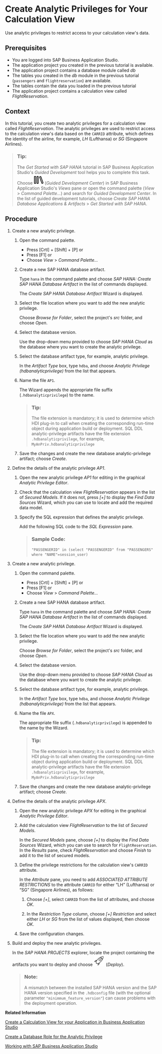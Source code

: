 <!-- loio8ff23cac99754f8faaeb1d6c1f050250 -->

# Create Analytic Privileges for Your Calculation View

Use analytic privileges to restrict access to your calculation view's data.



<a name="loio8ff23cac99754f8faaeb1d6c1f050250__prereq_tql_yyh_qmb"/>

## Prerequisites

-   You are logged into SAP Business Application Studio.
-   The application project you created in the previous tutorial is available.
-   The application project contains a database module called *db*
-   The tables you created in the *db* module in the previous tutorial \(`passengers` and `flightreservation`\) are available.
-   The tables contain the data you loaded in the previous tutorial
-   The application project contains a calculation view called *FlightReservation*.



## Context

In this tutorial, you create two analytic privileges for a calculation view called *FlightReservation*. The analytic privileges are used to restrict access to the calculation view's data based on the `CARRID` attribute, which defines the identity of the airline, for example, *LH* \(Lufthansa\) or *SG* \(Singapore Airlines\).

> ### Tip:  
> The *Get Started with SAP HANA* tutorial in SAP Business Application Studio's *Guided Development* tool helps you to complete this task. Choose ![](images/BAS_icon_GuidedDevCenter_b7736b4.svg) \(*Guided Development Center*\) in SAP Business Application Studio's *Views* pane or open the command palette \(*View* \> *Command Palette...*\) and search for *Guided Development Center*. In the list of guided development tutorials, choose *Create SAP HANA Database Applications & Artifacts* \> *Get Started with SAP HANA*.



## Procedure

1.  Create a new analytic privilege.

    1.  Open the command palette.

        -   Press [Crtl\] + [Shift\] + [P\]  or
        -   Press [F1\] or
        -   Choose *View* \> *Command Palette...*

    2.  Create a new SAP HANA database artifact.

        Type `hana` in the command palette and choose *SAP HANA: Create SAP HANA Database Artifact* in the list of commands displayed.

        The *Create SAP HANA Database Artifact* Wizard is displayed.

    3.  Select the file location where you want to add the new analytic privilege.

        Choose *Browse for Folder*, select the project's *src* folder, and choose *Open*.

    4.  Select the database version.

        Use the drop-down menu provided to choose *SAP HANA Cloud* as the database where you want to create the analytic privilege.

    5.  Select the database artifact type, for example, analytic privilege.

        In the *Artifact Type* box, type `hdba`, and choose *Analytic Privilege \(hdbanalyticprivilege\)* from the list that appears.

    6.  Name the file `AP1`.

        The Wizard appends the appropriate file suffix \(`.hdbanalyticprivilege`\) to the name.

        > ### Tip:  
        > The file extension is mandatory; it is used to determine which HDI plug-in to call when creating the corresponding run-time object during application build or deployment. SQL DDL analytic-privilege artifacts have the file extension `.hdbanalyticprivilege`, for example, `MyAnPriv.hdbanalyticprivilege`

    7.  Save the changes and create the new database analytic-privilege artifact; choose *Create*.


2.  Define the details of the analytic privilege *AP1*.

    1.  Open the new analytic privilege *AP1* for editing in the graphical *Analytic Privilege Editor*.

    2.  Check that the calculation view *FlightReservation* appears in the list of *Secured Models*. If it does not, press *\[+\]* to display the *Find Data Sources* Wizard, which you can use to locate and add the required data model.

    3.  Specify the SQL expression that defines the analytic privilege.

        Add the following SQL code to the *SQL Expression* pane.

        > ### Sample Code:  
        > ```
        > "PASSENGERID" in (select "PASSENGERID" from "PASSENGERS" where "NAME"=session_user)
        > ```


3.  Create a new analytic privilege.

    1.  Open the command palette.

        -   Press [Crtl\] + [Shift\] + [P\]  or
        -   Press [F1\] or
        -   Choose *View* \> *Command Palette...*

    2.  Create a new SAP HANA database artifact.

        Type `hana` in the command palette and choose *SAP HANA: Create SAP HANA Database Artifact* in the list of commands displayed.

        The *Create SAP HANA Database Artifact* Wizard is displayed.

    3.  Select the file location where you want to add the new analytic privilege.

        Choose *Browse for Folder*, select the project's *src* folder, and choose *Open*.

    4.  Select the database version.

        Use the drop-down menu provided to choose *SAP HANA Cloud* as the database where you want to create the analytic privilege.

    5.  Select the database artifact type, for example, analytic privilege.

        In the *Artifact Type* box, type `hdba`, and choose *Analytic Privilege \(hdbanalyticprivilege\)* from the list that appears.

    6.  Name the file `APX`.

        The appropriate file suffix \(`.hdbanalyticprivilege`\) is appended to the name by the Wizard.

        > ### Tip:  
        > The file extension is mandatory; it is used to determine which HDI plug-in to call when creating the corresponding run-time object during application build or deployment. SQL DDL analytic-privilege artifacts have the file extension `.hdbanalyticprivilege`, for example, `MyAnPriv.hdbanalyticprivilege`

    7.  Save the changes and create the new database analytic-privilege artifact; choose *Create*.


4.  Define the details of the analytic privilege *APX*.

    1.  Open the new analytic privilege *APX* for editing in the graphical *Analytic Privilege Editor*.

    2.  Add the calculation view *FlightReservation* to the list of *Secured Models*.

        In the *Secured Models* pane, choose *\[+\]* to display the *Find Data Sources* Wizard, which you can use to search for `FlightReservation`. In the *Results* pane, check *FlightReservation* and choose *Finish* to add it to the list of secured models.

    3.  Define the privilege restrictions for the calculation view's `CARRID` attribute.

        In the *Attribute* pane, you need to add *ASSOCIATED ATTRIBUTE RESTRICTIONS* to the attribute `CARRID` for either “LH” \(Lufthansa\) or “SG” \(Singapore Airlines\), as follows:

        1.  Choose *\[+\]*, select `CARRID` from the list of attributes, and choose *OK*.

        2.  In the *Restriction Type* column, choose *\[+\] Restriction* and select either *LH* or *SG* from the list of values displayed, then choose *OK*.

    4.  Save the configuration changes.


5.  Build and deploy the new analytic privileges.

    In the *SAP HANA PROJECTS* explorer, locate the project containing the artifacts you want to deploy and choose ![](images/BAS_icon_deploy_4423157.svg) \(*Deploy*\).

    > ### Note:  
    > A mismatch between the installed SAP HANA version and the SAP HANA version specified in the `.hdbconfig` file \(with the optional parameter `"minimmum_feature_version"`\) can cause problems with the deployment operation.


**Related Information**  


[Create a Calculation View for your Application in Business Application Studio](create-a-calculation-view-for-your-application-in-business-application-studio-d74bfe7.md "Use the tools provided with Business Application Studio to create a calculation view.")

[Create a Database Role for the Analytic Privilege](create-a-database-role-for-the-analytic-privilege-e570e10.md "Create the role &quot;development_debug_role&quot; required for your analytic privileges.")

[Working with SAP Business Application Studio](working-with-sap-business-application-studio-ebd3400.md "SAP Business Application Studio provides a modular development environment for the development of business applications for SAP HANA Cloud.")

